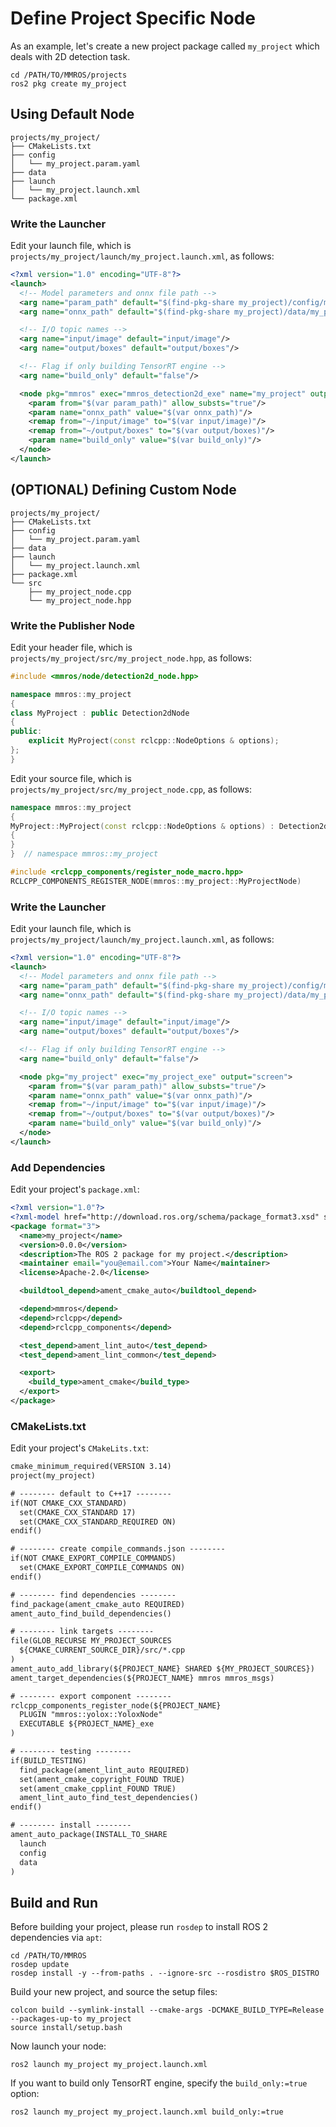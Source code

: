 # Define Project Specific Node

As an example, let's create a new project package called `my_project` which deals with 2D detection task.

```shell
cd /PATH/TO/MMROS/projects
ros2 pkg create my_project
```

## Using Default Node

```shell
projects/my_project/
├── CMakeLists.txt
├── config
│   └── my_project.param.yaml
├── data
├── launch
│   └── my_project.launch.xml
└── package.xml
```

### Write the Launcher

Edit your launch file, which is `projects/my_project/launch/my_project.launch.xml`, as follows:

```xml
<?xml version="1.0" encoding="UTF-8"?>
<launch>
  <!-- Model parameters and onnx file path -->
  <arg name="param_path" default="$(find-pkg-share my_project)/config/my_project.param.yaml"/>
  <arg name="onnx_path" default="$(find-pkg-share my_project)/data/my_project.onnx"/>

  <!-- I/O topic names -->
  <arg name="input/image" default="input/image"/>
  <arg name="output/boxes" default="output/boxes"/>

  <!-- Flag if only building TensorRT engine -->
  <arg name="build_only" default="false"/>

  <node pkg="mmros" exec="mmros_detection2d_exe" name="my_project" output="screen">
    <param from="$(var param_path)" allow_substs="true"/>
    <param name="onnx_path" value="$(var onnx_path)"/>
    <remap from="~/input/image" to="$(var input/image)"/>
    <remap from="~/output/boxes" to="$(var output/boxes)"/>
    <param name="build_only" value="$(var build_only)"/>
  </node>
</launch>
```

## (OPTIONAL) Defining Custom Node

```shell
projects/my_project/
├── CMakeLists.txt
├── config
│   └── my_project.param.yaml
├── data
├── launch
│   └── my_project.launch.xml
├── package.xml
└── src
    ├── my_project_node.cpp
    └── my_project_node.hpp
```

### Write the Publisher Node

Edit your header file, which is `projects/my_project/src/my_project_node.hpp`, as follows:

```c++
#include <mmros/node/detection2d_node.hpp>

namespace mmros::my_project
{
class MyProject : public Detection2dNode
{
public:
    explicit MyProject(const rclcpp::NodeOptions & options);
};
}
```

Edit your source file, which is `projects/my_project/src/my_project_node.cpp`, as follows:

```c++
namespace mmros::my_project
{
MyProject::MyProject(const rclcpp::NodeOptions & options) : Detection2dNode("my_project", options)
{
}
}  // namespace mmros::my_project

#include <rclcpp_components/register_node_macro.hpp>
RCLCPP_COMPONENTS_REGISTER_NODE(mmros::my_project::MyProjectNode)
```

### Write the Launcher

Edit your launch file, which is `projects/my_project/launch/my_project.launch.xml`, as follows:

```xml
<?xml version="1.0" encoding="UTF-8"?>
<launch>
  <!-- Model parameters and onnx file path -->
  <arg name="param_path" default="$(find-pkg-share my_project)/config/my_project.param.yaml"/>
  <arg name="onnx_path" default="$(find-pkg-share my_project)/data/my_project.onnx"/>

  <!-- I/O topic names -->
  <arg name="input/image" default="input/image"/>
  <arg name="output/boxes" default="output/boxes"/>

  <!-- Flag if only building TensorRT engine -->
  <arg name="build_only" default="false"/>

  <node pkg="my_project" exec="my_project_exe" output="screen">
    <param from="$(var param_path)" allow_substs="true"/>
    <param name="onnx_path" value="$(var onnx_path)"/>
    <remap from="~/input/image" to="$(var input/image)"/>
    <remap from="~/output/boxes" to="$(var output/boxes)"/>
    <param name="build_only" value="$(var build_only)"/>
  </node>
</launch>
```

### Add Dependencies

Edit your project's `package.xml`:

```xml
<?xml version="1.0"?>
<?xml-model href="http://download.ros.org/schema/package_format3.xsd" schematypens="http://www.w3.org/2001/XMLSchema"?>
<package format="3">
  <name>my_project</name>
  <version>0.0.0</version>
  <description>The ROS 2 package for my project.</description>
  <maintainer email="you@email.com">Your Name</maintainer>
  <license>Apache-2.0</license>

  <buildtool_depend>ament_cmake_auto</buildtool_depend>

  <depend>mmros</depend>
  <depend>rclcpp</depend>
  <depend>rclcpp_components</depend>

  <test_depend>ament_lint_auto</test_depend>
  <test_depend>ament_lint_common</test_depend>

  <export>
    <build_type>ament_cmake</build_type>
  </export>
</package>
```

### CMakeLists.txt

Edit your project's `CMakeLits.txt`:

```txt
cmake_minimum_required(VERSION 3.14)
project(my_project)

# -------- default to C++17 --------
if(NOT CMAKE_CXX_STANDARD)
  set(CMAKE_CXX_STANDARD 17)
  set(CMAKE_CXX_STANDARD_REQUIRED ON)
endif()

# -------- create compile_commands.json --------
if(NOT CMAKE_EXPORT_COMPILE_COMMANDS)
  set(CMAKE_EXPORT_COMPILE_COMMANDS ON)
endif()

# -------- find dependencies --------
find_package(ament_cmake_auto REQUIRED)
ament_auto_find_build_dependencies()

# -------- link targets --------
file(GLOB_RECURSE MY_PROJECT_SOURCES
  ${CMAKE_CURRENT_SOURCE_DIR}/src/*.cpp
)
ament_auto_add_library(${PROJECT_NAME} SHARED ${MY_PROJECT_SOURCES})
ament_target_dependencies(${PROJECT_NAME} mmros mmros_msgs)

# -------- export component --------
rclcpp_components_register_node(${PROJECT_NAME}
  PLUGIN "mmros::yolox::YoloxNode"
  EXECUTABLE ${PROJECT_NAME}_exe
)

# -------- testing --------
if(BUILD_TESTING)
  find_package(ament_lint_auto REQUIRED)
  set(ament_cmake_copyright_FOUND TRUE)
  set(ament_cmake_cpplint_FOUND TRUE)
  ament_lint_auto_find_test_dependencies()
endif()

# -------- install --------
ament_auto_package(INSTALL_TO_SHARE
  launch
  config
  data
)
```

## Build and Run

Before building your project, please run `rosdep` to install ROS 2 dependencies via `apt`:

```shell
cd /PATH/TO/MMROS
rosdep update
rosdep install -y --from-paths . --ignore-src --rosdistro $ROS_DISTRO
```

Build your new project, and source the setup files:

```shell
colcon build --symlink-install --cmake-args -DCMAKE_BUILD_TYPE=Release --packages-up-to my_project
source install/setup.bash
```

Now launch your node:

```shell
ros2 launch my_project my_project.launch.xml
```

If you want to build only TensorRT engine, specify the `build_only:=true` option:

```shell
ros2 launch my_project my_project.launch.xml build_only:=true
```
